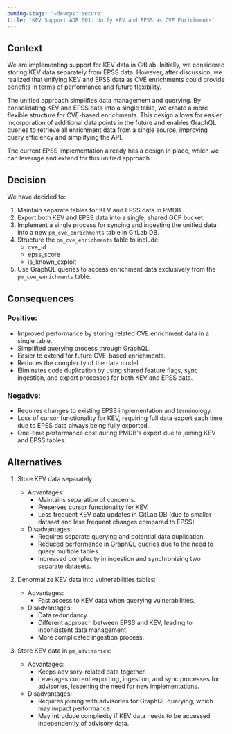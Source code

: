 ```yaml
---
owning-stage: "~devops::secure"
title: 'KEV Support ADR 001: Unify KEV and EPSS as CVE Enrichments'
---
```


## Context

We are implementing support for KEV data in GitLab. 
Initially, we considered storing KEV data separately from EPSS data.
However, after discussion, we realized that unifying KEV and EPSS data as CVE
enrichments could provide benefits in terms of performance and future
flexibility.

The unified approach simplifies data management and querying. By consolidating
KEV and EPSS data into a single table, we create a more flexible structure for
CVE-based enrichments. This design allows for easier incorporation of additional
data points in the future and enables GraphQL queries to retrieve all enrichment
data from a single source, improving query efficiency and simplifying the API.

The current EPSS implementation already has a design in place, which we can
leverage and extend for this unified approach.

## Decision

We have decided to:

1. Maintain separate tables for KEV and EPSS data in PMDB.
2. Export both KEV and EPSS data into a single, shared GCP bucket.
3. Implement a single process for syncing and ingesting the unified data into a
   new `pm_cve_enrichments` table in GitLab DB.
4. Structure the `pm_cve_enrichments` table to include:
    - cve_id
    - epss_score
    - is_known_exploit
5. Use GraphQL queries to access enrichment data exclusively from
   the `pm_cve_enrichments` table.

## Consequences

### Positive:

- Improved performance by storing related CVE enrichment data in a single table.
- Simplified querying process through GraphQL.
- Easier to extend for future CVE-based enrichments.
- Reduces the complexity of the data model
- Eliminates code duplication by using shared feature flags, sync ingestion, and
  export processes for both KEV and EPSS data.

### Negative:

- Requires changes to existing EPSS implementation and terminology.
- Loss of cursor functionality for KEV, requiring full data export each time due
  to EPSS data always being fully exported.
- One-time performance cost during PMDB's export due to joining KEV and EPSS
  tables.

## Alternatives

1. Store KEV data separately:
    - Advantages:
        - Maintains separation of concerns.
        - Preserves cursor functionality for KEV.
        - Less frequent KEV data updates in GitLab DB (due to smaller dataset
          and less frequent changes compared to EPSS).
    - Disadvantages:
        - Requires separate querying and potential data duplication.
        - Reduced performance in GraphQL queries due to the need to query
          multiple tables.
        - Increased complexity in ingestion and synchronizing two separate
          datasets.

2. Denormalize KEV data into vulnerabilities tables:
    - Advantages:
        - Fast access to KEV data when querying vulnerabilities.
    - Disadvantages:
        - Data redundancy.
        - Different approach between EPSS and KEV, leading to inconsistent data
          management.
        - More complicated ingestion process.

3. Store KEV data in `pm_advisories`:
    - Advantages:
        - Keeps advisory-related data together.
        - Leverages current exporting, ingestion, and sync processes for
          advisories, lessening the need for new implementations.
    - Disadvantages:
        - Requires joining with advisories for GraphQL querying, which may
          impact
          performance.
        - May introduce complexity if KEV data needs to be accessed
          independently of advisory data.

